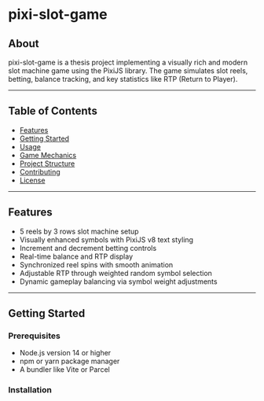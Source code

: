 # pixi-slot-game

## About
pixi-slot-game is a thesis project implementing a visually rich and modern slot machine game using the PixiJS library. The game simulates slot reels, betting, balance tracking, and key statistics like RTP (Return to Player).

---

## Table of Contents

- [Features](#features)  
- [Getting Started](#getting-started)  
- [Usage](#usage)  
- [Game Mechanics](#game-mechanics)  
- [Project Structure](#project-structure)  
- [Contributing](#contributing)  
- [License](#license)

---

## Features

- 5 reels by 3 rows slot machine setup  
- Visually enhanced symbols with PixiJS v8 text styling  
- Increment and decrement betting controls  
- Real-time balance and RTP display  
- Synchronized reel spins with smooth animation  
- Adjustable RTP through weighted random symbol selection  
- Dynamic gameplay balancing via symbol weight adjustments  

---

## Getting Started

### Prerequisites

- Node.js version 14 or higher  
- npm or yarn package manager  
- A bundler like Vite or Parcel

### Installation

